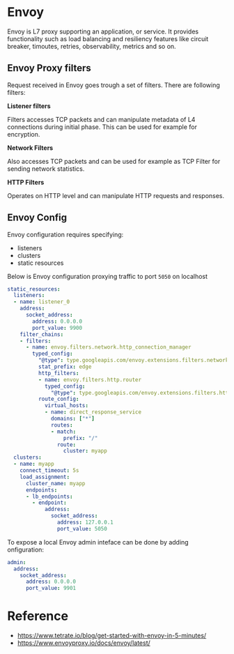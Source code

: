 # Envoy

Envoy is L7 proxy supporting an application, or service. It provides functionality such as load balancing and resiliency features like circuit breaker, timoutes, retries, observability, metrics and so on.

## Envoy Proxy filters
Request received in Envoy goes trough a set of filters. There are following filters:

**Listener filters**

Filters accesses TCP packets and can manipulate metadata of L4 connections during initial phase. This can be used for example for encryption.

**Network Filters**

Also accesses TCP packets and can be used for example as TCP Filter for sending network statistics.

**HTTP Filters**

Operates on HTTP level and can manipulate HTTP requests and responses.

## Envoy Config

Envoy configuration requires specifying:
- listeners
- clusters
- static resources

Below is Envoy configuration proxying traffic to port `5050` on localhost

```yaml
static_resources:
  listeners:
  - name: listener_0
    address:
      socket_address:
        address: 0.0.0.0
        port_value: 9900
    filter_chains:
    - filters:
      - name: envoy.filters.network.http_connection_manager
        typed_config:
          "@type": type.googleapis.com/envoy.extensions.filters.network.http_connection_manager.v3.HttpConnectionManager
          stat_prefix: edge
          http_filters:
          - name: envoy.filters.http.router
            typed_config:
              "@type": type.googleapis.com/envoy.extensions.filters.http.router.v3.Router
          route_config:
            virtual_hosts:
            - name: direct_response_service
              domains: ["*"]
              routes:
              - match:
                  prefix: "/"
                route:
                  cluster: myapp
  clusters:
  - name: myapp
    connect_timeout: 5s
    load_assignment:
      cluster_name: myapp
      endpoints:
      - lb_endpoints:
        - endpoint:
            address:
              socket_address:
                address: 127.0.0.1
                port_value: 5050
```

To expose a local Envoy admin inteface can be done by adding onfiguration:

```yaml
admin:
  address:
    socket_address:
      address: 0.0.0.0
      port_value: 9901
```


# Reference

- <https://www.tetrate.io/blog/get-started-with-envoy-in-5-minutes/>
- <https://www.envoyproxy.io/docs/envoy/latest/>
